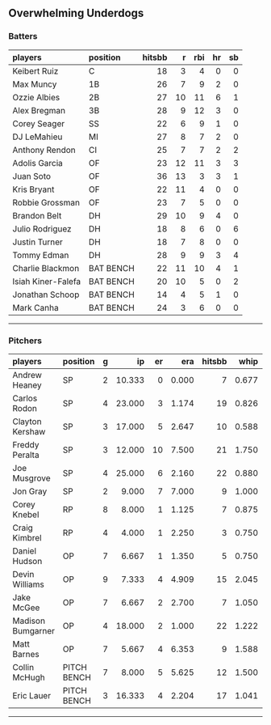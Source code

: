 ## Overwhelming Underdogs

### Batters

 
|players            |position  | hitsbb|  r| rbi| hr| sb| 
|:------------------|:---------|------:|--:|---:|--:|--:| 
|Keibert Ruiz       |C         |     18|  3|   4|  0|  0| 
|Max Muncy          |1B        |     26|  7|   9|  2|  0| 
|Ozzie Albies       |2B        |     27| 10|  11|  6|  1| 
|Alex Bregman       |3B        |     28|  9|  12|  3|  0| 
|Corey Seager       |SS        |     22|  6|   9|  1|  0| 
|DJ LeMahieu        |MI        |     27|  8|   7|  2|  0| 
|Anthony Rendon     |CI        |     25|  7|   7|  2|  2| 
|Adolis Garcia      |OF        |     23| 12|  11|  3|  3| 
|Juan Soto          |OF        |     36| 13|   3|  3|  1| 
|Kris Bryant        |OF        |     22| 11|   4|  0|  0| 
|Robbie Grossman    |OF        |     23|  7|   5|  0|  0| 
|Brandon Belt       |DH        |     29| 10|   9|  4|  0| 
|Julio Rodriguez    |DH        |     18|  8|   6|  0|  6| 
|Justin Turner      |DH        |     18|  7|   8|  0|  0| 
|Tommy Edman        |DH        |     28|  9|   9|  3|  4| 
|Charlie Blackmon   |BAT BENCH |     22| 11|  10|  4|  1| 
|Isiah Kiner-Falefa |BAT BENCH |     20| 10|   5|  0|  2| 
|Jonathan Schoop    |BAT BENCH |     14|  4|   5|  1|  0| 
|Mark Canha         |BAT BENCH |     24|  3|   6|  0|  0| 


* * *

### Pitchers

 
|players           |position    |  g|     ip| er|   era| hitsbb|  whip| so|  w| sv| 
|:-----------------|:-----------|--:|------:|--:|-----:|------:|-----:|--:|--:|--:| 
|Andrew Heaney     |SP          |  2| 10.333|  0| 0.000|      7| 0.677| 16|  1|  0| 
|Carlos Rodon      |SP          |  4| 23.000|  3| 1.174|     19| 0.826| 38|  3|  0| 
|Clayton Kershaw   |SP          |  3| 17.000|  5| 2.647|     10| 0.588| 23|  3|  0| 
|Freddy Peralta    |SP          |  3| 12.000| 10| 7.500|     21| 1.750| 16|  0|  0| 
|Joe Musgrove      |SP          |  4| 25.000|  6| 2.160|     22| 0.880| 25|  3|  0| 
|Jon Gray          |SP          |  2|  9.000|  7| 7.000|      9| 1.000|  8|  0|  0| 
|Corey Knebel      |RP          |  8|  8.000|  1| 1.125|      7| 0.875|  7|  0|  3| 
|Craig Kimbrel     |RP          |  4|  4.000|  1| 2.250|      3| 0.750|  4|  0|  3| 
|Daniel Hudson     |OP          |  7|  6.667|  1| 1.350|      5| 0.750|  8|  1|  1| 
|Devin Williams    |OP          |  9|  7.333|  4| 4.909|     15| 2.045| 13|  1|  0| 
|Jake McGee        |OP          |  7|  6.667|  2| 2.700|      7| 1.050|  3|  1|  2| 
|Madison Bumgarner |OP          |  4| 18.000|  2| 1.000|     22| 1.222| 13|  0|  0| 
|Matt Barnes       |OP          |  7|  5.667|  4| 6.353|      9| 1.588|  4|  0|  1| 
|Collin McHugh     |PITCH BENCH |  7|  8.000|  5| 5.625|     12| 1.500| 13|  0|  0| 
|Eric Lauer        |PITCH BENCH |  3| 16.333|  4| 2.204|     17| 1.041| 23|  1|  0| 


* * *


